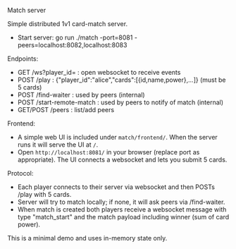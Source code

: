 Match server

Simple distributed 1v1 card-match server.

- Start server: go run ./match -port=8081 -peers=localhost:8082,localhost:8083

Endpoints:
- GET /ws?player_id=<id> : open websocket to receive events
- POST /play : {"player_id":"alice","cards":[{id,name,power},...]} (must be 5 cards)
- POST /find-waiter : used by peers (internal)
- POST /start-remote-match : used by peers to notify of match (internal)
- GET/POST /peers : list/add peers

Frontend:
- A simple web UI is included under `match/frontend/`. When the server runs it will serve the UI at `/`.
- Open `http://localhost:8081/` in your browser (replace port as appropriate). The UI connects a websocket and lets you submit 5 cards.

Protocol:
- Each player connects to their server via websocket and then POSTs /play with 5 cards.
- Server will try to match locally; if none, it will ask peers via /find-waiter.
- When match is created both players receive a websocket message with type "match_start" and the match payload including winner (sum of card power).

This is a minimal demo and uses in-memory state only.
